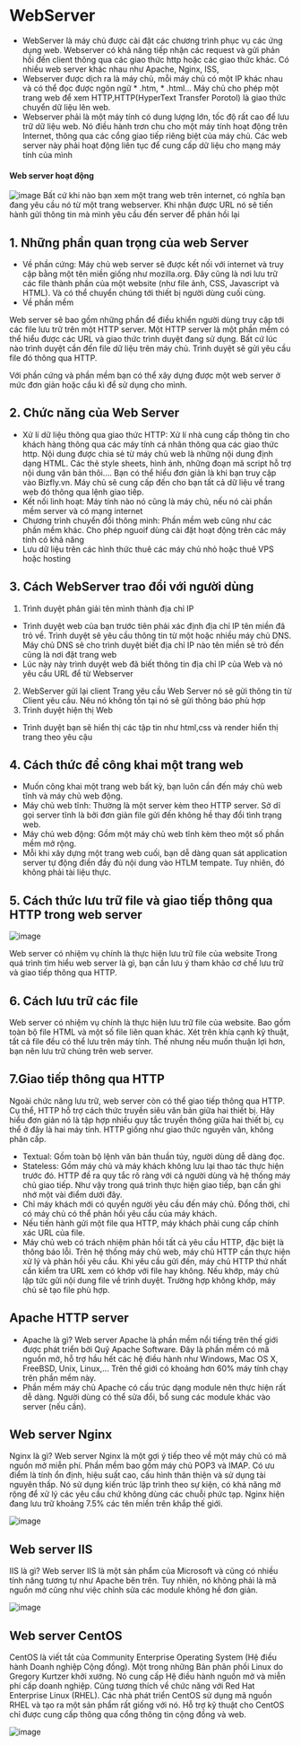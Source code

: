 # WebServer
- WebServer là máy chủ được cài đặt các chương trình phục vụ các ứng dụng web. Webserver có khả năng tiếp nhận các request và gửi phản hồi đến client thông qua các giao thức http hoặc các giao thức khác. Có nhiều web server khác nhau như Apache, Nginx, ISS,
- Webserver được dịch ra là máy chủ, mỗi máy chủ có một IP khác nhau và có thể đọc được ngôn ngữ * .htm, * .html... Máy chủ cho phép một trang web để xem HTTP,HTTP(HyperText Transfer Porotol) là giao thức chuyển dữ liệu lên web.
- Webserver phải là một máy tính có dung lượng lớn, tốc độ rất cao để lưu trữ dữ liệu web. Nó điều hành trơn chu cho một máy tính hoạt động trên Internet, thông qua các cổng giao tiếp riêng biệt của máy chủ. Các web server này phải hoạt động liên tục để cung cấp dữ liệu cho mạng máy tính của mình
#### Web server hoạt động
   ![image](https://user-images.githubusercontent.com/105496635/184080316-7f7f21b3-9967-4f85-b0c8-045bd061a16f.png) 
   Bất cứ khi nào bạn xem một trang web trên internet, có nghĩa bạn đang yêu cầu nó từ một trang webserver. Khi nhận được URL nó sẽ tiến hành gửi thông tin mà mình yêu cầu đến server để phản hồi lại

## 1. Những phần quan trọng của web Server
- Về phần cứng:
Máy chủ web server sẽ được kết nối với internet và truy cập bằng một tên miền giống như mozilla.org. Đây cũng là nơi lưu trữ các file thành phần của một website (như file ảnh, CSS, Javascript và HTML). Và có thể chuyển chúng tới thiết bị người dùng cuối cùng.
- Về phần mềm 

Web server sẽ bao gồm những phần để điều khiển người dùng truy cập tới các file lưu trữ trên một HTTP server. Một HTTP server là một phần mềm có thể hiểu được các URL và giao thức trình duyệt đang sử dụng. Bất cứ lúc nào trình duyệt cần đến file dữ liệu trên máy chủ. Trình duyệt sẽ gửi yêu cầu file đó thông qua HTTP. 

Với phần cứng và phần mềm bạn có thể xây dựng được một web server ở mức đơn giản hoặc cầu kì để sử dụng cho mình. 

## 2. Chức năng của Web Server 
- Xử lí dữ liệu thông qua giao thức HTTP: Xử lí nhà cung cấp thông tin cho khách hàng thông qua các máy tính cá nhân thông qua các giao thức http. Nội dung được chia sẻ từ máy chủ web  là những nội dung định dạng HTML. Các thẻ style sheets, hình ảnh, những đoạn mã script hỗ trợ nội dung văn bản thôi…. Bạn có thể hiểu đơn giản là khi bạn truy cập vào Bizfly.vn. Máy chủ sẽ cung cấp đến cho bạn tất cả dữ liệu về trang web đó thông qua lệnh giao tiếp.
- Kết nối linh hoạt: Máy tính nào nó cũng là máy chủ, nếu nó cài phần mềm server và có mạng internet
- Chương trình chuyển đổi thông minh: Phần mềm web cũng như các phần mềm khác. Cho phép nguoif dùng cài đặt hoạt động trên các máy tính có khả năng 
- Lưu dữ liệu trên các hình thức thuê các máy chủ nhỏ hoặc thuê VPS hoặc hosting

## 3. Cách WebServer trao đổi với người dùng
1. Trình duyệt phân giải tên mình thành địa chỉ IP
- Trình duyệt web của bạn trước tiên phải xác định địa chỉ IP tên miền đã trỏ về. Trình duyệt sẽ yêu cầu thông tin từ một hoặc nhiều máy chủ DNS. Máy chủ DNS sẽ cho trình duyệt biết địa chỉ IP nào tên miền sẽ trỏ đến cũng là nơi đặt trang web
- Lúc này này trình duyệt web đã biết thông tin địa chỉ IP của Web và nó yêu cầu URL để từ Webserver 
2. WebServer gửi lại client Trang yêu cầu
Web Server nó sẽ gửi thông tin từ Client yêu cầu. Nêu nó không tồn tại nó sẽ gửi thông báo phù hợp
3. Trình duyệt hiện thị Web   
- Trình duyệt bạn sẽ hiển thị các tập tin như html,css và render hiển thị trang theo yêu cậu

## 4. Cách thức để công khai một trang web
- Muốn công khai một trang web bất kỳ, bạn luôn cần đến máy chủ web tĩnh và máy chủ web động.
- Máy chủ web tĩnh: Thường là một server kèm theo HTTP server. Sở dĩ gọi server tĩnh là bởi đơn giản file gửi đến không hề thay đổi tình trạng web.
- Máy chủ web động: Gồm một máy chủ web tĩnh kèm theo một số phần mềm mở rộng.
- Mỗi khi xây dựng một trang web cuối, bạn dễ dàng quan sát application server tự động điền đầy đủ nội dung vào HTLM tempate. Tuy nhiên, đó không phải tài liệu thực.

## 5. Cách thức lưu trữ file và giao tiếp thông qua HTTP trong web server

![image](https://user-images.githubusercontent.com/105496635/184089250-46fec7c3-e0ca-4c70-866c-f47186c34e20.png)

Web server có nhiệm vụ chính là thực hiện lưu trữ file của website
Trong quá trình tìm hiểu web server là gì, bạn cần lưu ý tham khảo cơ chế lưu trữ và giao tiếp thông qua HTTP.

## 6. Cách lưu trữ các file
Web server có nhiệm vụ chính là thực hiện lưu trữ file của website. Bao gồm toàn bộ file HTML và một số file liên quan khác. Xét trên khía cạnh kỹ thuật, tất cả file đều có thể lưu trên máy tính. Thế nhưng nếu muốn thuận lợi hơn, bạn nên lưu trữ chúng trên web server.
## 7.Giao tiếp thông qua HTTP
Ngoài chức năng lưu trữ, web server còn có thể giao tiếp thông qua HTTP. Cụ thể, HTTP hỗ trợ cách thức truyền siêu văn bản giữa hai thiết bị. Hãy hiểu đơn giản nó là tập hợp nhiều quy tắc truyền thông giữa hai thiết bị, cụ thể ở đây là hai máy tính. HTTP giống như giao thức nguyên văn, không phân cấp.
- Textual: Gồm toàn bộ lệnh văn bản thuần túy, người dùng dễ dàng đọc.
- Stateless: Gồm máy chủ và máy khách không lưu lại thao tác thực hiện trước đó.
HTTP đề ra quy tắc rõ ràng với cả người dùng và hệ thống máy chủ giao tiếp. Như vậy trong quá trình thực hiện giao tiếp, bạn cần ghi nhớ một vài điểm dưới đây.
- Chỉ máy khách mới có quyền người yêu cầu đến máy chủ. Đồng thời, chỉ có máy chủ có thể phản hồi yêu cầu của máy khách.
- Nếu tiến hành gửi một file qua HTTP, máy khách phải cung cấp chính xác URL của file.
- Máy chủ web có trách nhiệm phản hồi tất cả yêu cầu HTTP, đặc biệt là thông báo lỗi.
Trên hệ thống máy chủ web, máy chủ HTTP cần thực hiện xử lý và phản hồi yêu cầu. Khi yêu cầu gửi đến, máy chủ HTTP thứ nhất cần kiểm tra URL xem có khớp với file hay không. Nếu khớp, máy chủ lập tức gửi nội dung file về trình duyệt. Trường hợp không khớp, máy chủ sẽ tạo file phù hợp.


## Apache HTTP server
- Apache là gì? Web server Apache là phần mềm nổi tiếng trên thế giới được phát triển bởi Quỹ Apache Software. Đây là phần mềm có mã nguồn mở, hỗ trợ hầu hết các hệ điều hành như Windows, Mac OS X, FreeBSD, Unix, Linux,... Trên thế giới có khoảng hơn 60% máy tính chạy trên phần mềm này.
- Phần mềm máy chủ Apache có cấu trúc dạng module nên thực hiện rất dễ dàng. Người dùng có thể sửa đổi, bổ sung các module khác vào server (nếu cần).

## Web server Nginx
Nginx là gì? Web server Nginx là một gợi ý tiếp theo về một máy chủ có mã nguồn mở miễn phí. Phần mềm bao gồm máy chủ POP3 và IMAP. Có ưu điểm là tính ổn định, hiệu suất cao, cấu hình thân thiện và sử dụng tài nguyên thấp. Nó sử dụng kiến trúc lập trình theo sự kiện, có khả năng mở rộng để xử lý các yêu cầu chứ không dùng các chuỗi phức tạp. Nginx hiện đang lưu trữ khoảng 7.5% các tên miền trên khắp thế giới.

![image](https://user-images.githubusercontent.com/105496635/184092442-bedfb532-7f26-4791-b3a4-f62188292c5c.png)


## Web server IIS
IIS là gì? Web server IIS là một sản phẩm của Microsoft và cũng có nhiều tính năng tương tự như Apache bên trên. Tuy nhiên, nó không phải là mã nguồn mở cũng như việc chỉnh sửa các module không hề đơn giản.

![image](https://user-images.githubusercontent.com/105496635/184092528-1ad7e313-85f6-4a8e-bf64-e31ac15caa6d.png)

## Web server CentOS
CentOS là viết tắt của Community Enterprise Operating System (Hệ điều hành Doanh nghiệp Cộng đồng). Một trong những Bản phân phối Linux do Gregory Kurtzer khởi xướng. Nó cung cấp Hệ điều hành nguồn mở và miễn phí cấp doanh nghiệp. Cũng tương thích về chức năng với Red Hat Enterprise Linux (RHEL). Các nhà phát triển CentOS sử dụng mã nguồn RHEL và tạo ra một sản phẩm rất giống với nó. Hỗ trợ kỹ thuật cho CentOS chỉ được cung cấp thông qua cổng thông tin cộng đồng và web.

![image](https://user-images.githubusercontent.com/105496635/184271972-ed07b343-7ca6-4b28-8d0d-2eda2a822763.png)

